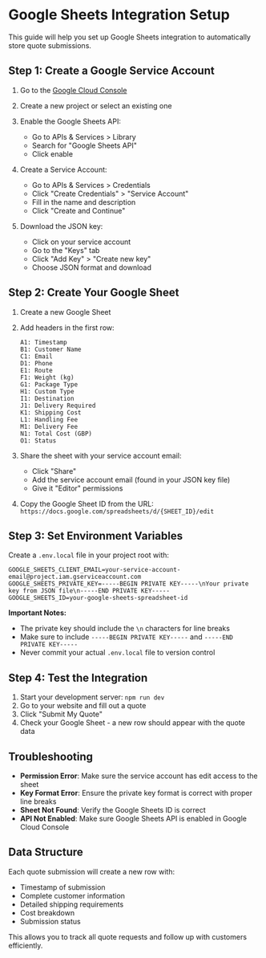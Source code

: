 # Google Sheets Integration Setup

This guide will help you set up Google Sheets integration to automatically store quote submissions.

## Step 1: Create a Google Service Account

1. Go to the [Google Cloud Console](https://console.cloud.google.com/)
2. Create a new project or select an existing one
3. Enable the Google Sheets API:
   - Go to APIs & Services > Library
   - Search for "Google Sheets API"
   - Click enable

4. Create a Service Account:
   - Go to APIs & Services > Credentials
   - Click "Create Credentials" > "Service Account"
   - Fill in the name and description
   - Click "Create and Continue"

5. Download the JSON key:
   - Click on your service account
   - Go to the "Keys" tab
   - Click "Add Key" > "Create new key"
   - Choose JSON format and download

## Step 2: Create Your Google Sheet

1. Create a new Google Sheet
2. Add headers in the first row:
   ```
   A1: Timestamp
   B1: Customer Name
   C1: Email
   D1: Phone
   E1: Route
   F1: Weight (kg)
   G1: Package Type
   H1: Custom Type
   I1: Destination
   J1: Delivery Required
   K1: Shipping Cost
   L1: Handling Fee
   M1: Delivery Fee
   N1: Total Cost (GBP)
   O1: Status
   ```

3. Share the sheet with your service account email:
   - Click "Share" 
   - Add the service account email (found in your JSON key file)
   - Give it "Editor" permissions

4. Copy the Google Sheet ID from the URL:
   `https://docs.google.com/spreadsheets/d/{SHEET_ID}/edit`

## Step 3: Set Environment Variables

Create a `.env.local` file in your project root with:

```env
GOOGLE_SHEETS_CLIENT_EMAIL=your-service-account-email@project.iam.gserviceaccount.com
GOOGLE_SHEETS_PRIVATE_KEY=-----BEGIN PRIVATE KEY-----\nYour private key from JSON file\n-----END PRIVATE KEY-----
GOOGLE_SHEETS_ID=your-google-sheets-spreadsheet-id
```

**Important Notes:**
- The private key should include the `\n` characters for line breaks
- Make sure to include `-----BEGIN PRIVATE KEY-----` and `-----END PRIVATE KEY-----`
- Never commit your actual `.env.local` file to version control

## Step 4: Test the Integration

1. Start your development server: `npm run dev`
2. Go to your website and fill out a quote
3. Click "Submit My Quote"
4. Check your Google Sheet - a new row should appear with the quote data

## Troubleshooting

- **Permission Error**: Make sure the service account has edit access to the sheet
- **Key Format Error**: Ensure the private key format is correct with proper line breaks
- **Sheet Not Found**: Verify the Google Sheets ID is correct
- **API Not Enabled**: Make sure Google Sheets API is enabled in Google Cloud Console

## Data Structure

Each quote submission will create a new row with:
- Timestamp of submission
- Complete customer information
- Detailed shipping requirements
- Cost breakdown
- Submission status

This allows you to track all quote requests and follow up with customers efficiently. 